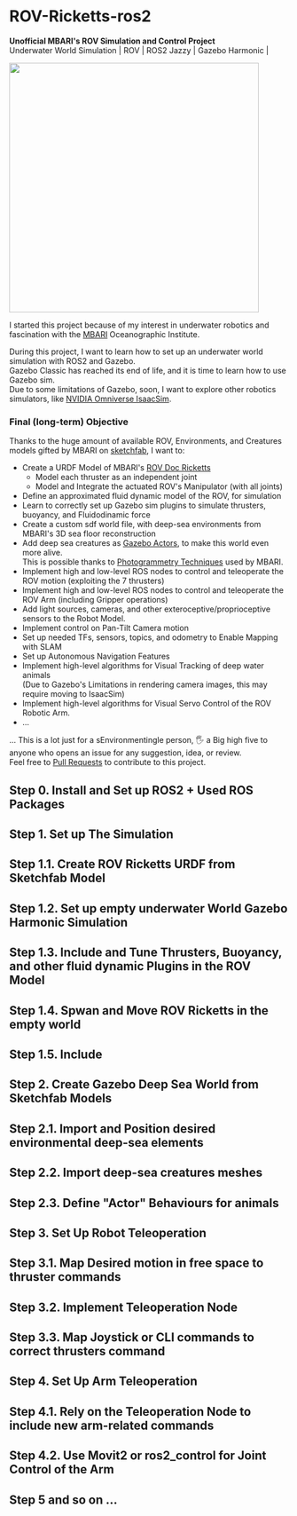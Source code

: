 # ROV-Ricketts-ros2
**Unofficial MBARI's ROV Simulation and Control Project** <br/>
Underwater World Simulation | ROV | ROS2 Jazzy | Gazebo Harmonic | 

<image width=450 heigth=300 src=https://github.com/user-attachments/assets/5a26e743-ca25-4e6b-828f-766e30c5d696>

I started this project because of my interest in underwater robotics and fascination with the [MBARI](https://www.mbari.org/) Oceanographic Institute. <br/>

During this project, I want to learn how to set up an underwater world simulation with ROS2 and Gazebo. <br/>
Gazebo Classic has reached its end of life, and it is time to learn how to use Gazebo sim. <br/>
Due to some limitations of Gazebo, soon, I want to explore other robotics simulators, like [NVIDIA Omniverse IsaacSim](https://docs.omniverse.nvidia.com/isaacsim/latest/index.html). 

### Final (long-term) Objective
Thanks to the huge amount of available ROV, Environments, and Creatures models gifted by MBARI on [sketchfab](https://sketchfab.com/search?q=mbari&type=models), I want to: 
- Create a URDF Model of MBARI's  [ROV Doc Ricketts](https://www.mbari.org/technology/rov-doc-ricketts/)
   - Model each thruster as an independent joint
   - Model and Integrate the actuated ROV's Manipulator (with all joints)
- Define an approximated fluid dynamic model of the ROV, for simulation
- Learn to correctly set up Gazebo sim plugins to simulate thrusters, buoyancy, and Fluidodinamic force
- Create a custom sdf world file, with deep-sea environments from MBARI's 3D sea floor reconstruction 
- Add deep sea creatures as [Gazebo Actors](https://gazebosim.org/docs/latest/actors/), to make this world even more alive. <br/>
  This is possible thanks to [Photogrammetry Techniques](https://www.mbari.org/wp-content/uploads/Kaiser_Nicole.pdf) used by MBARI.
- Implement high and low-level ROS nodes to control and teleoperate the ROV motion (exploiting the 7 thrusters) 
- Implement high and low-level ROS nodes to control and teleoperate the ROV Arm (including Gripper operations)
- Add light sources, cameras, and other exteroceptive/proprioceptive sensors to the Robot Model. 
- Implement control on Pan-Tilt Camera motion
- Set up needed TFs, sensors, topics, and odometry to Enable Mapping with SLAM
- Set up Autonomous Navigation Features
- Implement high-level algorithms for Visual Tracking of deep water animals <br/>
  (Due to Gazebo's Limitations in rendering camera images, this may require moving to IsaacSim)
- Implement high-level algorithms for Visual Servo Control of the ROV Robotic Arm.
- ...
  
... This is a lot just for a sEnvironmentingle person, :raised_hand_with_fingers_splayed: a Big high five to anyone who opens an issue for any suggestion, idea, or review. <br/>
Feel free to [Pull Requests](https://docs.github.com/en/pull-requests/collaborating-with-pull-requests/proposing-changes-to-your-work-with-pull-requests/creating-a-pull-request) to contribute to this project.

## Step 0. Install and Set up ROS2 + Used ROS Packages 

## Step 1. Set up The Simulation

## Step 1.1. Create ROV Ricketts URDF from Sketchfab Model

## Step 1.2. Set up empty underwater World Gazebo Harmonic Simulation

## Step 1.3. Include and Tune Thrusters, Buoyancy, and other fluid dynamic Plugins in the ROV Model 

## Step 1.4. Spwan and Move ROV Ricketts in the empty world

## Step 1.5. Include 

## Step 2. Create Gazebo Deep Sea World from Sketchfab Models

## Step 2.1. Import and Position desired environmental deep-sea elements

## Step 2.2. Import deep-sea creatures meshes

## Step 2.3. Define "Actor" Behaviours for animals

## Step 3. Set Up Robot Teleoperation

## Step 3.1. Map Desired motion in free space to thruster commands

## Step 3.2. Implement Teleoperation Node

## Step 3.3. Map Joystick or CLI commands to correct thrusters command

## Step 4. Set Up Arm Teleoperation 

## Step 4.1. Rely on the Teleoperation Node to include new arm-related commands

## Step 4.2. Use Movit2 or ros2_control for Joint Control of the Arm 

## Step 5 and so on ... 

